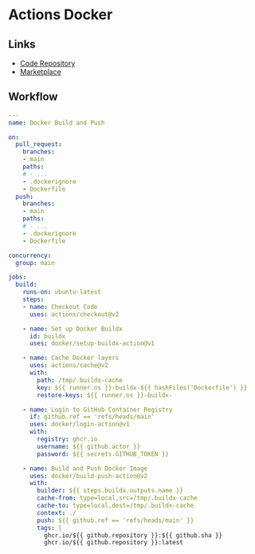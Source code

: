# Actions Docker

<!--
Matrix Example

https://github.com/jauderho/dockerfiles/blob/63a6a3228e1b32e6c7cb972a32a5f81f554e5031/.github/workflows/ansible.yml

https://evilmartians.com/chronicles/build-images-on-github-actions-with-docker-layer-caching
-->

## Links

- [Code Repository](https://github.com/docker/build-push-action)
- [Marketplace](https://github.com/marketplace/actions/build-and-push-docker-images)

## Workflow

```yaml
---
name: Docker Build and Push

on:
  pull_request:
    branches:
    - main
    paths:
    # - ...
    - .dockerignore
    - Dockerfile
  push:
    branches:
    - main
    paths:
    # - ...
    - .dockerignore
    - Dockerfile

concurrency:
  group: main

jobs:
  build:
    runs-on: ubuntu-latest
    steps:
    - name: Checkout Code
      uses: actions/checkout@v2

    - name: Set up Docker Buildx
      id: buildx
      uses: docker/setup-buildx-action@v1

    - name: Cache Docker layers
      uses: actions/cache@v2
      with:
        path: /tmp/.buildx-cache
        key: ${{ runner.os }}-buildx-${{ hashFiles('Dockerfile') }}
        restore-keys: ${{ runner.os }}-buildx-

    - name: Login to GitHub Container Registry
      if: github.ref == 'refs/heads/main'
      uses: docker/login-action@v1
      with:
        registry: ghcr.io
        username: ${{ github.actor }}
        password: ${{ secrets.GITHUB_TOKEN }}

    - name: Build and Push Docker Image
      uses: docker/build-push-action@v2
      with:
        builder: ${{ steps.buildx.outputs.name }}
        cache-from: type=local,src=/tmp/.buildx-cache
        cache-to: type=local,dest=/tmp/.buildx-cache
        context: ./
        push: ${{ github.ref == 'refs/heads/main' }}
        tags: |
          ghcr.io/${{ github.repository }}:${{ github.sha }}
          ghcr.io/${{ github.repository }}:latest
```
